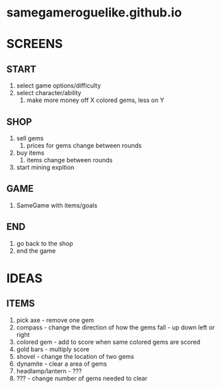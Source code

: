 # samegameroguelike.github.io

# SCREENS
## START
1. select game options/difficulty
1. select character/ability
    1. make more money off X colored gems, less on Y
## SHOP
1. sell gems
    1. prices for gems change between rounds
1. buy items
    1. items change between rounds
1. start mining expition
## GAME
1. SameGame with items/goals
## END
1. go back to the shop
1. end the game

# IDEAS
## ITEMS
1. pick axe - remove one gem
1. compass - change the direction of how the gems fall - up down left or right
1. colored gem - add to score when same colored gems are scored
1. gold bars - multiply score
1. shovel - change the location of two gems
1. dynamite - clear a area of gems
1. headlamp/lantern - ???
1. ??? - change number of gems needed to clear